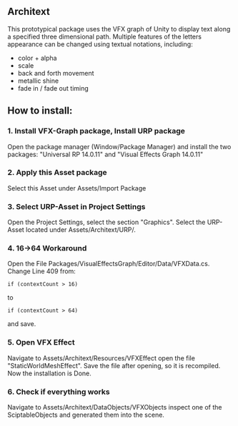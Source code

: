 ## Architext

This prototypical package uses the VFX graph of Unity to display text along a specified three dimensional path. 
Multiple features of the letters appearance can be changed using textual notations, including:
- color + alpha
- scale
- back and forth movement
- metallic shine
- fade in / fade out timing

## How to install:

### 1. Install VFX-Graph package, Install URP package
Open the package manager (Window/Package Manager) and install the two packages:
"Universal RP 14.0.11" and "Visual Effects Graph 14.0.11"
### 2. Apply this Asset package
Select this Asset under Assets/Import Package
### 3. Select URP-Asset in Project Settings
Open the Project Settings, select the section "Graphics". 
Select the URP-Asset located under Assets/Architext/URP/.
### 4. 16->64 Workaround
Open the File Packages/VisualEffectsGraph/Editor/Data/VFXData.cs. 
Change Line 409 from:

```if (contextCount > 16)```

to

```if (contextCount > 64)```

and save.

### 5. Open VFX Effect
Navigate to Assets/Architext/Resources/VFXEffect open the file "StaticWorldMeshEffect". 
Save the file after opening, so it is recompiled. Now the installation is Done.

### 6. Check if everything works
Navigate to Assets/Architext/DataObjects/VFXObjects inspect one of the SciptableObjects and generated them into the scene.